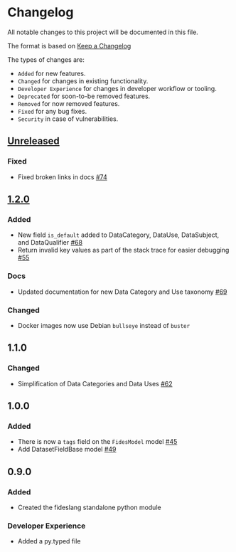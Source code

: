 # Changelog

All notable changes to this project will be documented in this file.

The format is based on [Keep a Changelog](https://keepachangelog.com/en/)

The types of changes are:

* `Added` for new features.
* `Changed` for changes in existing functionality.
* `Developer Experience` for changes in developer workflow or tooling.
* `Deprecated` for soon-to-be removed features.
* `Removed` for now removed features.
* `Fixed` for any bug fixes.
* `Security` in case of vulnerabilities.

## [Unreleased](https://github.com/ethyca/fideslang/compare/1.1.0...main)

### Fixed

* Fixed broken links in docs [#74](https://github.com/ethyca/fideslang/pull/74)

## [1.2.0](https://github.com/ethyca/fideslang/compare/1.1.0...1.2.0)

### Added

* New field `is_default` added to DataCategory, DataUse, DataSubject, and DataQualifier [#68](https://github.com/ethyca/fideslang/pull/68)
* Return invalid key values as part of the stack trace for easier debugging [#55](https://github.com/ethyca/fideslang/pull/55)

### Docs

* Updated documentation for new Data Category and Use taxonomy [#69](https://github.com/ethyca/fideslang/pull/69)

### Changed

* Docker images now use Debian `bullseye` instead of `buster`


## 1.1.0

### Changed

* Simplification of Data Categories and Data Uses [#62](https://github.com/ethyca/fideslang/pull/62)

## 1.0.0

### Added

* There is now a `tags` field on the `FidesModel` model [#45](https://github.com/ethyca/fideslang/pull/45)
* Add DatasetFieldBase model [#49](https://github.com/ethyca/fideslang/pull/49)

## 0.9.0

### Added

* Created the fideslang standalone python module

### Developer Experience

* Added a py.typed file
